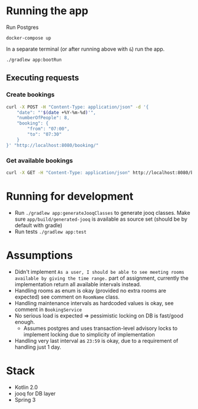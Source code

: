 # Running the app

Run Postgres

```
docker-compose up 
```

In a separate terminal (or after running above with `&`) run the app.

```
./gradlew app:bootRun
```

## Executing requests

### Create bookings

```bash
curl -X POST -H "Content-Type: application/json" -d '{
    "date": "'$(date +%Y-%m-%d)'",
    "numberOfPeople": 8,
    "booking": {
        "from": "07:00",
        "to": "07:30"
    }
}' "http://localhost:8080/booking/"
```

### Get available bookings

```bash
curl -X GET -H "Content-Type: application/json" http://localhost:8080/booking/
```

# Running for development

- Run `./gradlew app:generateJooqClasses` to generate jooq classes. Make sure `app/build/generated-jooq` is available as
  source set (should be by default with gradle)
- Run tests `./gradlew app:test`

# Assumptions

- Didn't implement `As a user, I should be able to see meeting rooms available by giving the time range.` part of
  assignment, currently the implementation return all available intervals instead.
- Handling rooms as enum is okay (provided no extra rooms are expected) see comment on `RoomName` class.
- Handling maintenance intervals as hardcoded values is okay, see comment in `BookingService`
- No serious load is expected => pessimistic locking on DB is fast/good enough.
    - Assumes postgres and uses transaction-level advisory locks to implement locking due to simplicity of
      implementation
- Handling very last interval as `23:59` is okay, due to a requirement of handling just 1 day.

# Stack

- Kotlin 2.0
- jooq for DB layer
- Spring 3
